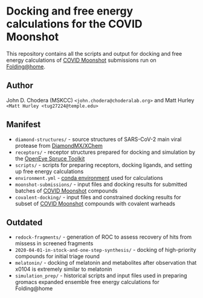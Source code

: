 # Docking and free energy calculations for the COVID Moonshot

This repository contains all the scripts and output for docking and free energy calculations of [COVID Moonshot](https://covid.postera.ai/covid) submissions run on [Folding@home](http://foldingathome.org).

## Author

John D. Chodera (MSKCC) `<john.chodera@choderalab.org>` and Matt Hurley `<Matt Hurley <tug27224@temple.edu>`

## Manifest
* `diamond-structures/` - source structures of SARS-CoV-2 main viral protease from [DiamondMX/XChem](https://www.diamond.ac.uk/covid-19/for-scientists/Main-protease-structure-and-XChem.html)
* `receptors/` - receptor structures prepared for docking and simulation by the [OpenEye Spruce Toolkit](https://docs.eyesopen.com/toolkits/python/sprucetk/index.html)
* `scripts/` - scripts for preparing receptors, docking ligands, and setting up free energy calculations
* `environment.yml` - [conda environment](https://docs.conda.io/projects/conda/en/latest/user-guide/tasks/manage-environments.html) used for calculations
* `moonshot-submissions/` - input files and docking results for submitted batches of [COVID Moonshot](https://covid.postera.ai/covid) compounds
* `covalent-docking/` - input files and constrained docking results for subset of [COVID Moonshot](https://covid.postera.ai/covid) compounds with covalent warheads

## Outdated
* `redock-fragments/` - generation of ROC to assess recovery of hits from missess in screened fragments
* `2020-04-01-in-stock-and-one-step-synthesis/` - docking of high-priority compounds for initial triage round
* `melatonin/` - docking of melatonin and metabolites after observation that x0104 is extremely similar to melatonin
* `simulation_prep/` - historical scripts and input files used in preparing gromacs expanded ensemble free energy calculations for Folding@home
